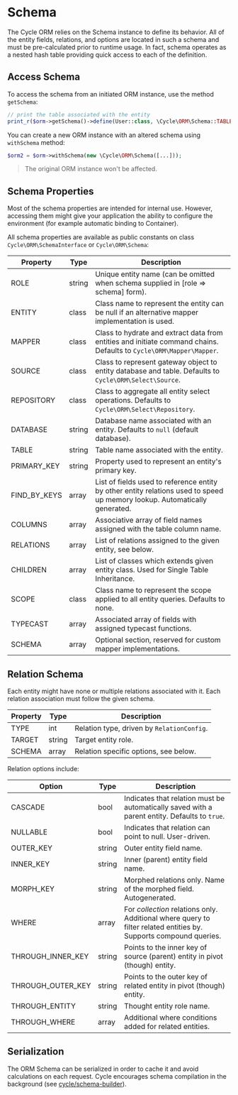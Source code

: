 # Schema
The Cycle ORM relies on the Schema instance to define its behavior. All of the entity fields, relations, and options are
located in such a schema and must be pre-calculated prior to runtime usage. In fact, schema operates as a nested hash table providing quick access to each of the definition.

## Access Schema
To access the schema from an initiated ORM instance, use the method `getSchema`:

```php
// print the table associated with the entity
print_r($orm->getSchema()->define(User::class, \Cycle\ORM\Schema::TABLE));
```

You can create a new ORM instance with an altered schema using `withSchema` method:

```php
$orm2 = $orm->withSchema(new \Cycle\ORM\Schema([...]));
```

> The original ORM instance won't be affected.

## Schema Properties
Most of the schema properties are intended for internal use. However, accessing them might give your application the ability to configure the environment (for example automatic binding to Container).

All schema properties are available as public constants on class `Cycle\ORM\SchemaInterface` or `Cycle\ORM\Schema`:

Property | Type   | Description
---      | ---    | ---
ROLE     | string | Unique entity name (can be omitted when schema supplied in [role => schema] form).
ENTITY   | class  | Class name to represent the entity can be null if an alternative mapper implementation is used.
MAPPER   | class  | Class to hydrate and extract data from entities and initiate command chains. Defaults to `Cycle\ORM\Mapper\Mapper`.
SOURCE    | class | Class to represent gateway object to entity database and table. Defaults to `Cycle\ORM\Select\Source`.
REPOSITORY | class | Class to aggregate all entity select operations. Defaults to `Cycle\ORM\Select\Repository`.
DATABASE   | string | Database name associated with an entity. Defaults to `null` (default database).
TABLE       | string | Table name associated with the entity.
PRIMARY_KEY | string | Property used to represent an entity's primary key.
FIND_BY_KEYS | array | List of fields used to reference entity by other entity relations used to speed up memory lookup. Automatically generated.
COLUMNS      | array | Associative array of field names assigned with the table column name.
RELATIONS    | array | List of relations assigned to the given entity, see below.
CHILDREN     | array | List of classes which extends given entity class. Used for Single Table Inheritance.
SCOPE    | class | Class name to represent the scope applied to all entity queries. Defaults to none.
TYPECAST     | array | Associated array of fields with assigned typecast functions.
SCHEMA       | array | Optional section, reserved for custom mapper implementations.

## Relation Schema
Each entity might have none or multiple relations associated with it. Each relation association must follow the given schema.

Property | Type   | Description
---      | ---    | ---
TYPE     | int    | Relation type, driven by `RelationConfig`.
TARGET   | string | Target entity role.
SCHEMA   | array  | Relation specific options, see below.

Relation options include:

Option | Type   | Description
---      | ---    | ---
CASCADE   | bool | Indicates that relation must be automatically saved with a parent entity. Defaults to `true`.
NULLABLE  | bool | Indicates that relation can point to null. User-driven.
OUTER_KEY | string | Outer entity field name.
INNER_KEY | string | Inner (parent) entity field name.
MORPH_KEY | string | Morphed relations only. Name of the morphed field. Autogenerated.
WHERE | array | For *collection* relations only. Additional where query to filter related entities by. Supports compound queries.
THROUGH_INNER_KEY | string | Points to the inner key of source (parent) entity in pivot (though) entity.
THROUGH_OUTER_KEY | string | Points to the outer key of related entity in pivot (though) entity.
THROUGH_ENTITY   | string | Thought entity role name.
THROUGH_WHERE   | array | Additional where conditions added for related entities.

## Serialization
The ORM Schema can be serialized in order to cache it and avoid calculations on each request. Cycle encourages schema compilation in
the background (see [cycle/schema-builder](https://github.com/cycle/schema-builder)).
